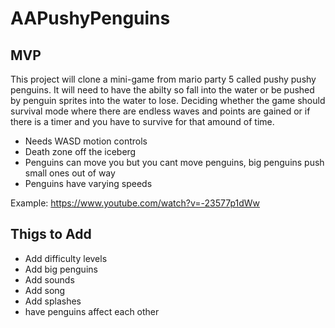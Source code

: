 # AAPushyPenguins

## MVP
This project will clone a mini-game from mario party 5 called pushy pushy penguins. It will need to have the abilty so fall into the water
or be pushed by penguin sprites into the water to lose. Deciding whether the game should survival mode where there are endless waves and points are gained
or if there is a timer and you have to survive for that amound of time. 
* Needs WASD motion controls
* Death zone off the iceberg
* Penguins can move you but you cant move penguins, big penguins push small ones out of way
* Penguins have varying speeds

Example: https://www.youtube.com/watch?v=-23577p1dWw

## Thigs to Add
* Add difficulty levels
* Add big penguins
* Add sounds
* Add song
* Add splashes
* have penguins affect each other
